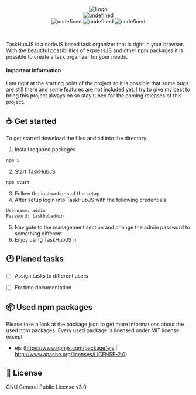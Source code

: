 <p align="center">
  <img alt="Logo" src="https://i.imgur.com/gfEazOT.png"/></br>
  <a href="https://lgtm.com/projects/g/holzigerTyp/TaskHubJS/"><img alt="undefined" src="https://img.shields.io/lgtm/grade/javascript/github/holzigerTyp/TaskHubJS.svg?logo=lgtm&logoWidth=18" /></a></br>
<img alt="undefined" src="https://badgen.net/github/license/holzigertyp/taskhubjs" />  <img alt="undefined" src="https://badgen.net/github/watchers/holzigertyp/taskhubjs" />  <img alt="undefined" src="https://badgen.net/github/commits/holzigertyp/taskhubjs" />
</p></br>

TaskHubJS is a nodeJS based task organizer that is right in your browser.
With the beautiful possibilities of expressJS and other npm packages it is possible to create a task organizer for your needs.

#### Important information
I am right at the starting point of the project so it is possible that some bugs are still there and some features are not included yet.
I try to give my best to bring this project always on so stay tuned for the coming releases of this project.


## ☕ Get started
To get started download the files and cd into the directory.

1. Install required packages
```sh
npm i
```
2. Start TaskHubJS
```sh
npm start
```
3. Follow the instructions of the setup
4. After setup login into TaskHubJS with the following credentials
```sh
Username: admin
Password: taskhubadmin
```
5. Navigate to the management section and change the admin password to something different.
6. Enjoy using TaskHubJS :)


## 🕑 Planed tasks
- [ ] Assign tasks to different users
- [ ] Fix time documentation


## 📦 Used npm packages
Please take a look at the package.json to get more informations about the used npm packages.
Every used package is licensed under MIT license except
- ejs (https://www.npmjs.com/package/ejs | http://www.apache.org/licenses/LICENSE-2.0)


## 📜 License
GNU General Public License v3.0
